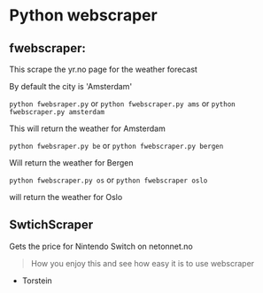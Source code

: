# Python webscraper

## fwebscraper:
This scrape the yr.no page for the weather forecast

By default the city is 'Amsterdam'

```python fwebsraper.py``` or ```python fwebscraper.py ams``` or ```python fwebscraper.py amsterdam```

This will return the weather for Amsterdam

```python fwebsraper.py be``` or ```python fwebscraper.py bergen```

Will return the weather for Bergen

```python fwebscraper.py os``` or ```python fwebscraper oslo```

will return the weather for Oslo

## SwtichScraper
Gets the price for Nintendo Switch on netonnet.no

> How you enjoy this and see how easy it is to use webscraper
- Torstein
